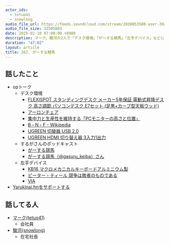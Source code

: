 ```yaml
---
actor_ids:
  - tetuo41
  - snowlong
audio_file_url: https://feeds.soundcloud.com/stream/2030053580-user-302747142-yarukinai-262-2025_02_10.mp3
audio_file_size: 32505803
date: 2025-02-10 07:00:00 +0900
description: マーク、駿河の2人で「デスク環境」「がーする競馬」「左手デバイス」などについて話しました。
duration: "47:02"
layout: article
title: 262. がーする競馬
---
```


## 話したこと
- opトーク
  - デスク環境
    - [FLEXISPOT スタンディングデスク メーカー5年保証 電動式昇降デスク 高さ調節 パソコンデスク E7セット (足黒+カーブ型天板ウッド)](https://www.amazon.co.jp/dp/B08F7MQL3S?th=1)
    - [アーロンチェア](https://hermanmiller.co.jp/products/aeron-graphite)
    - [集中力と生産性を維持する「PCモニターの高さと位置」](https://hiroki.jp/display-position)
    - [B・N・F - Wikipedia](https://ja.wikipedia.org/wiki/B%E3%83%BBN%E3%83%BBF)
    - [UGREEN 切替器 USB 2.0](https://www.amazon.co.jp/dp/B071NM5GRW)
    - [UGREEN HDMI 切り替え器 3入力1出力](https://www.amazon.co.jp/dp/B0BRSR8GNQ)
  - するがさんのポッドキャスト
    - [がーする競馬](https://open.spotify.com/show/4IOpKp8yYOpOBL8S8wJrAW)
    - [がーする競馬（@gasuru_keiba）さん](https://x.com/gasuru_keiba)
  - 左手デバイス
    - [KB16 マクロメカニカルキーボードアルミニウム製](https://www.amazon.co.jp/dp/B0CXXY6F84)
    - [ピーター・ティール 競争は敗者のものである](https://www.interactiongreen.com/%E3%83%94%E3%83%BC%E3%82%BF%E3%83%BC%E3%83%BB%E3%83%86%E3%82%A3%E3%83%BC%E3%83%AB%E3%80%80%E7%AB%B6%E4%BA%89%E3%81%AF%E6%95%97%E8%80%85%E3%81%AE%E3%82%82%E3%81%AE%E3%81%A7%E3%81%82%E3%82%8B/)
    - [VIA](https://www.caniusevia.com/)
- [Yarukinai.fmをサポートする](https://note.com/tetuo41/circle)

## 話してる人
- [マーク(tetuo41)](https://twitter.com/tetuo41)
  - 会社員
- [駿河(snowlong)](https://twitter.com/_snowlong)
  - 在宅社長
